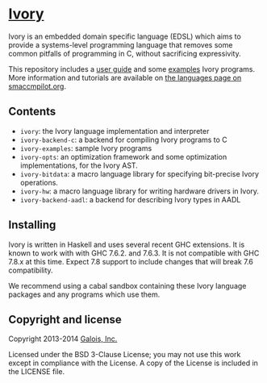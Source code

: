 # [Ivory][ivory]

Ivory is an embedded domain specific language (EDSL) which aims to provide
a systems-level programming language that removes some common pitfalls of
programming in C, without sacrificing expressivity.

This repository includes a [user guide][userguide] and some
[examples][examples] Ivory programs. More information and tutorials are
available on [the languages page on smaccmpilot.org](http://smaccmpilot.org/languages).


## Contents

* `ivory`: the Ivory language implementation and interpreter
* `ivory-backend-c`: a backend for compiling Ivory programs to C
* `ivory-examples`: sample Ivory programs
* `ivory-opts`: an optimization framework and some optimization
  implementations, for the Ivory AST.
* `ivory-bitdata`: a macro language library for specifying bit-precise
  Ivory operations.
* `ivory-hw`: a macro language library for writing hardware drivers
  in Ivory.
* `ivory-backend-aadl`: a backend for describing Ivory types in AADL

## Installing

Ivory is written in Haskell and uses several recent GHC extensions.  It is known
to work with with GHC 7.6.2. and 7.6.3. It is not compatible with GHC 7.8.x at
this time. Expect 7.8 support to include changes that will break 7.6
compatibility.

We recommend using a cabal sandbox containing these Ivory language packages and
any programs which use them.

## Copyright and license
Copyright 2013-2014 [Galois, Inc.][galois]

Licensed under the BSD 3-Clause License; you may not use this work except in
compliance with the License. A copy of the License is included in the LICENSE
file.

[ivory]: http://github.com/GaloisInc/ivory
[userguide]: http://github.com/GaloisInc/ivory/blob/master/ivory/user-guide.md
[examples]: http://github.com/GaloisInc/ivory/tree/master/ivory-examples/examples
[cabaldev]: http://hackage.haskell.org/package/cabal-dev
[galois]: http://galois.com
